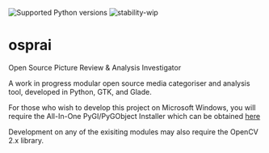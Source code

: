 ![Supported Python versions](https://img.shields.io/badge/python-2.7-blue.svg) ![stability-wip](https://img.shields.io/badge/stability-work_in_progress-lightgrey.svg)

# osprai
Open Source Picture Review &amp; Analysis Investigator

A work in progress modular open source media categoriser and analysis tool, developed in Python, GTK, and Glade.

For those who wish to develop this project on Microsoft Windows, you will require the All-In-One PyGI/PyGObject Installer which can be obtained [here](https://sourceforge.net/projects/pygobjectwin32/files/)

Development on any of the exisiting modules may also require the OpenCV 2.x library. 
